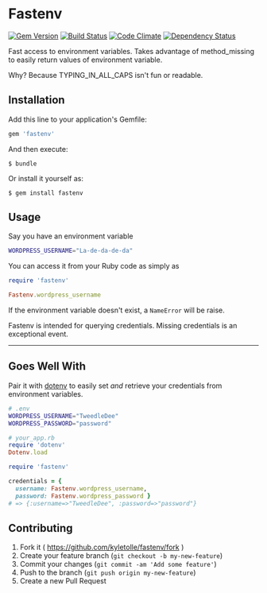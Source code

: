 # Fastenv

[![Gem Version](https://badge.fury.io/rb/fastenv.svg)](http://badge.fury.io/rb/fastenv)
[![Build Status](https://travis-ci.org/kyletolle/fastenv.svg?branch=master)](https://travis-ci.org/kyletolle/fastenv)
[![Code Climate](https://codeclimate.com/github/kyletolle/fastenv/badges/gpa.svg)](https://codeclimate.com/github/kyletolle/fastenv)
[![Dependency Status](https://gemnasium.com/kyletolle/fastenv.svg)](https://gemnasium.com/kyletolle/fastenv)

Fast access to environment variables. Takes advantage of method_missing to
easily return values of environment variable.

Why? Because TYPING_IN_ALL_CAPS isn't fun or readable.

## Installation

Add this line to your application's Gemfile:

```ruby
gem 'fastenv'
```

And then execute:

```
$ bundle
```

Or install it yourself as:

```
$ gem install fastenv
```

## Usage

Say you have an environment variable

```bash
WORDPRESS_USERNAME="La-de-da-de-da"
```

You can access it from your Ruby code as simply as

```ruby
require 'fastenv'

Fastenv.wordpress_username
```

If the environment variable doesn't exist, a `NameError` will be raise.

Fastenv is intended for querying credentials. Missing credentials is an
exceptional event.

---

## Goes Well With

Pair it with [dotenv](https://github.com/bkeepers/dotenv) to easily set _and_
retrieve your credentials from environment variables.

```bash
# .env
WORDPRESS_USERNAME="TweedleDee"
WORDPRESS_PASSWORD="password"
```

```ruby
# your_app.rb
require 'dotenv'
Dotenv.load

require 'fastenv'

credentials = {
  username: Fastenv.wordpress_username,
  password: Fastenv.wordpress_password }
# => {:username=>"TweedleDee", :password=>"password"}
```

## Contributing

1. Fork it ( https://github.com/kyletolle/fastenv/fork )
2. Create your feature branch (`git checkout -b my-new-feature`)
3. Commit your changes (`git commit -am 'Add some feature'`)
4. Push to the branch (`git push origin my-new-feature`)
5. Create a new Pull Request

